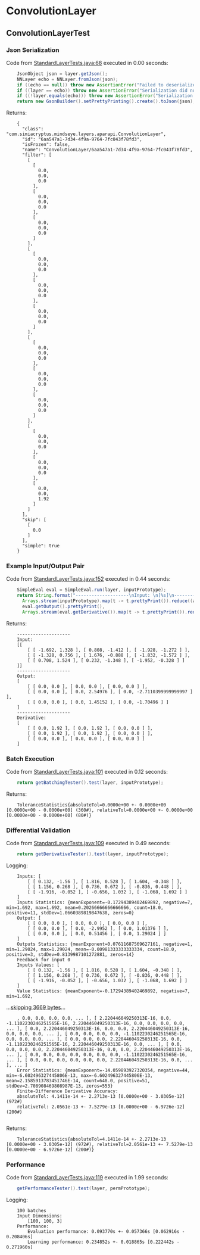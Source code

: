 # ConvolutionLayer
## ConvolutionLayerTest
### Json Serialization
Code from [StandardLayerTests.java:68](../../../../../../../src/main/java/com/simiacryptus/mindseye/test/StandardLayerTests.java#L68) executed in 0.00 seconds: 
```java
    JsonObject json = layer.getJson();
    NNLayer echo = NNLayer.fromJson(json);
    if ((echo == null)) throw new AssertionError("Failed to deserialize");
    if ((layer == echo)) throw new AssertionError("Serialization did not copy");
    if ((!layer.equals(echo))) throw new AssertionError("Serialization not equal");
    return new GsonBuilder().setPrettyPrinting().create().toJson(json);
```

Returns: 

```
    {
      "class": "com.simiacryptus.mindseye.layers.aparapi.ConvolutionLayer",
      "id": "6aa547a1-7d34-4f9a-9764-7fc043f78fd3",
      "isFrozen": false,
      "name": "ConvolutionLayer/6aa547a1-7d34-4f9a-9764-7fc043f78fd3",
      "filter": [
        [
          [
            0.0,
            0.0,
            0.0
          ],
          [
            0.0,
            0.0,
            0.0
          ],
          [
            0.0,
            0.0,
            0.0
          ]
        ],
        [
          [
            0.0,
            0.0,
            0.0
          ],
          [
            0.0,
            0.0,
            0.0
          ],
          [
            0.0,
            0.0,
            0.0
          ]
        ],
        [
          [
            0.0,
            0.0,
            0.0
          ],
          [
            0.0,
            0.0,
            0.0
          ],
          [
            0.0,
            0.0,
            0.0
          ]
        ],
        [
          [
            0.0,
            0.0,
            0.0
          ],
          [
            0.0,
            0.0,
            0.0
          ],
          [
            0.0,
            0.0,
            1.92
          ]
        ]
      ],
      "skip": [
        [
          0.0
        ]
      ],
      "simple": true
    }
```



### Example Input/Output Pair
Code from [StandardLayerTests.java:152](../../../../../../../src/main/java/com/simiacryptus/mindseye/test/StandardLayerTests.java#L152) executed in 0.44 seconds: 
```java
    SimpleEval eval = SimpleEval.run(layer, inputPrototype);
    return String.format("--------------------\nInput: \n[%s]\n--------------------\nOutput: \n%s\n--------------------\nDerivative: \n%s",
      Arrays.stream(inputPrototype).map(t -> t.prettyPrint()).reduce((a, b) -> a + ",\n" + b).get(),
      eval.getOutput().prettyPrint(),
      Arrays.stream(eval.getDerivative()).map(t -> t.prettyPrint()).reduce((a, b) -> a + ",\n" + b).get());
```

Returns: 

```
    --------------------
    Input: 
    [[
    	[ [ -1.692, 1.328 ], [ 0.808, -1.412 ], [ -1.928, -1.272 ] ],
    	[ [ -1.328, 0.756 ], [ 1.676, -0.888 ], [ -1.832, -1.572 ] ],
    	[ [ 0.708, 1.524 ], [ 0.232, -1.348 ], [ -1.952, -0.328 ] ]
    ]]
    --------------------
    Output: 
    [
    	[ [ 0.0, 0.0 ], [ 0.0, 0.0 ], [ 0.0, 0.0 ] ],
    	[ [ 0.0, 0.0 ], [ 0.0, 2.54976 ], [ 0.0, -2.7110399999999997 ] ],
    	[ [ 0.0, 0.0 ], [ 0.0, 1.45152 ], [ 0.0, -1.70496 ] ]
    ]
    --------------------
    Derivative: 
    [
    	[ [ 0.0, 1.92 ], [ 0.0, 1.92 ], [ 0.0, 0.0 ] ],
    	[ [ 0.0, 1.92 ], [ 0.0, 1.92 ], [ 0.0, 0.0 ] ],
    	[ [ 0.0, 0.0 ], [ 0.0, 0.0 ], [ 0.0, 0.0 ] ]
    ]
```



### Batch Execution
Code from [StandardLayerTests.java:101](../../../../../../../src/main/java/com/simiacryptus/mindseye/test/StandardLayerTests.java#L101) executed in 0.12 seconds: 
```java
    return getBatchingTester().test(layer, inputPrototype);
```

Returns: 

```
    ToleranceStatistics{absoluteTol=0.0000e+00 +- 0.0000e+00 [0.0000e+00 - 0.0000e+00] (360#), relativeTol=0.0000e+00 +- 0.0000e+00 [0.0000e+00 - 0.0000e+00] (80#)}
```



### Differential Validation
Code from [StandardLayerTests.java:109](../../../../../../../src/main/java/com/simiacryptus/mindseye/test/StandardLayerTests.java#L109) executed in 0.49 seconds: 
```java
    return getDerivativeTester().test(layer, inputPrototype);
```
Logging: 
```
    Inputs: [
    	[ [ 0.132, -1.56 ], [ 1.816, 0.528 ], [ 1.604, -0.348 ] ],
    	[ [ 1.156, 0.268 ], [ 0.736, 0.672 ], [ -0.836, 0.448 ] ],
    	[ [ -1.916, -0.052 ], [ -0.656, 1.032 ], [ -1.068, 1.692 ] ]
    ]
    Inputs Statistics: {meanExponent=-0.17294389402469892, negative=7, min=1.692, max=1.692, mean=0.20266666666666666, count=18.0, positive=11, stdDev=1.0660389819847638, zeros=0}
    Output: [
    	[ [ 0.0, 0.0 ], [ 0.0, 0.0 ], [ 0.0, 0.0 ] ],
    	[ [ 0.0, 0.0 ], [ 0.0, -2.9952 ], [ 0.0, 1.01376 ] ],
    	[ [ 0.0, 0.0 ], [ 0.0, 0.51456 ], [ 0.0, 1.29024 ] ]
    ]
    Outputs Statistics: {meanExponent=0.07611687569627161, negative=1, min=1.29024, max=1.29024, mean=-0.00981333333333334, count=18.0, positive=3, stdDev=0.8139987101272881, zeros=14}
    Feedback for input 0
    Inputs Values: [
    	[ [ 0.132, -1.56 ], [ 1.816, 0.528 ], [ 1.604, -0.348 ] ],
    	[ [ 1.156, 0.268 ], [ 0.736, 0.672 ], [ -0.836, 0.448 ] ],
    	[ [ -1.916, -0.052 ], [ -0.656, 1.032 ], [ -1.068, 1.692 ] ]
    ]
    Value Statistics: {meanExponent=-0.17294389402469892, negative=7, min=1.692, 
```
...[skipping 3669 bytes](etc/39.txt)...
```
    , 0.0, 0.0, 0.0, 0.0, ... ], [ 2.220446049250313E-16, 0.0, -1.1102230246251565E-16, 2.220446049250313E-16, 0.0, 0.0, 0.0, 0.0, ... ], [ 0.0, 2.220446049250313E-16, 0.0, 0.0, 2.220446049250313E-16, 0.0, 0.0, 0.0, ... ], [ 0.0, 0.0, 0.0, 0.0, -1.1102230246251565E-16, 0.0, 0.0, 0.0, ... ], [ 0.0, 0.0, 0.0, 2.220446049250313E-16, 0.0, -1.1102230246251565E-16, 2.220446049250313E-16, 0.0, ... ], [ 0.0, 0.0, 0.0, 0.0, 2.220446049250313E-16, 0.0, 0.0, 2.220446049250313E-16, ... ], [ 0.0, 0.0, 0.0, 0.0, 0.0, 0.0, 0.0, -1.1102230246251565E-16, ... ], [ 0.0, 0.0, 0.0, 0.0, 0.0, 0.0, 2.220446049250313E-16, 0.0, ... ], ... ]
    Error Statistics: {meanExponent=-14.059893927320354, negative=44, min=-6.602496327445806E-13, max=-6.602496327445806E-13, mean=2.1585913783451746E-14, count=648.0, positive=51, stdDev=2.708908469808987E-13, zeros=553}
    Finite-Difference Derivative Accuracy:
    absoluteTol: 4.1411e-14 +- 2.2713e-13 [0.0000e+00 - 3.0305e-12] (972#)
    relativeTol: 2.0561e-13 +- 7.5279e-13 [0.0000e+00 - 6.9726e-12] (200#)
    
```

Returns: 

```
    ToleranceStatistics{absoluteTol=4.1411e-14 +- 2.2713e-13 [0.0000e+00 - 3.0305e-12] (972#), relativeTol=2.0561e-13 +- 7.5279e-13 [0.0000e+00 - 6.9726e-12] (200#)}
```



### Performance
Code from [StandardLayerTests.java:119](../../../../../../../src/main/java/com/simiacryptus/mindseye/test/StandardLayerTests.java#L119) executed in 1.99 seconds: 
```java
    getPerformanceTester().test(layer, permPrototype);
```
Logging: 
```
    100 batches
    Input Dimensions:
    	[100, 100, 3]
    Performance:
    	Evaluation performance: 0.093770s +- 0.057366s [0.062916s - 0.208406s]
    	Learning performance: 0.234852s +- 0.018865s [0.222442s - 0.271960s]
    
```

